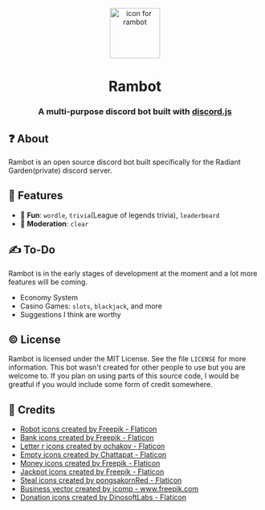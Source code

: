 <p align="center">
<img alt="icon for rambot" src="https://i.postimg.cc/tTLD9k9T/robot.png" width="100" height="100">
</p>
<h1 align="center"> Rambot </h1>
<h3 align="center"> A multi-purpose discord bot built with <a href=https://discord.js.org/>discord.js</a></h3>

## ❓ About

Rambot is an open source discord bot built specifically for the Radiant Garden(private) discord server.

## 🧨 Features

- 🎉 **Fun**: `wordle`, `trivia`(League of legends trivia), `leaderboard`
- 👮 **Moderation**: `clear`

## ✍️ To-Do

Rambot is in the early stages of development at the moment and a lot more features will be coming.

- Economy System
- Casino Games: `slots`, `blackjack`, and more
- Suggestions I think are worthy

## © License

Rambot is licensed under the MIT License. See the file `LICENSE` for more information. This bot wasn't created for other people to use
but you are welcome to. If you plan on using parts of this source code, I would be greatful if you would include some form of
credit somewhere.

## 📜 Credits

- <a href="https://www.flaticon.com/free-icons/robot" title="robot icons">Robot icons created by Freepik - Flaticon</a>
- <a href="https://www.flaticon.com/free-icons/bank" title="bank icons">Bank icons created by Freepik - Flaticon</a>
- <a href="https://www.flaticon.com/free-icons/letter-r" title="letter r icons">Letter r icons created by ochakov - Flaticon</a>
- <a href="https://www.flaticon.com/free-icons/empty" title="empty icons">Empty icons created by Chattapat - Flaticon</a>
- <a href="https://www.flaticon.com/free-icons/money" title="money icons">Money icons created by Freepik - Flaticon</a>
- <a href="https://www.flaticon.com/free-icons/jackpot" title="jackpot icons">Jackpot icons created by Freepik - Flaticon</a>
- <a href="https://www.flaticon.com/free-icons/steal" title="steal icons">Steal icons created by pongsakornRed - Flaticon</a>
- <a href="https://www.freepik.com/vectors/business">Business vector created by jcomp - www.freepik.com</a>
- <a href="https://www.flaticon.com/free-icons/donation" title="donation icons">Donation icons created by DinosoftLabs - Flaticon</a>
